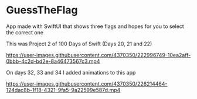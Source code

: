 # GuessTheFlag

App made with SwiftUI that shows three flags and hopes for you to select the correct one

This was Project 2 of 100 Days of Swift (Days 20, 21 and 22)

https://user-images.githubusercontent.com/4370350/222996749-10ea2aff-0bbb-4c2d-bd2e-8a46473567c3.mp4

On days 32, 33 and 34 I added animations to this app


https://user-images.githubusercontent.com/4370350/226214464-124dac8b-1f18-4321-9fa5-9a22599e587d.mp4

